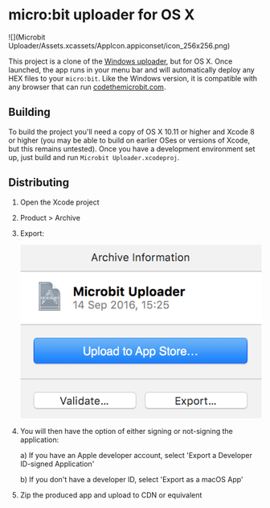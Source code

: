# micro:bit uploader for OS X

![](Microbit Uploader/Assets.xcassets/AppIcon.appiconset/icon_256x256.png)

This project is a clone of the [Windows
uploader](https://codethemicrobit.com/uploader), but for OS X. Once launched,
the app runs in your menu bar and will automatically deploy any HEX files to
your `micro:bit`. Like the Windows version, it is compatible with any browser
that can run [codethemicrobit.com](http://codethemicrobit.com).

## Building

To build the project you'll need a copy of OS X 10.11 or higher and Xcode 8 or
higher (you may be able to build on earlier OSes or versions of Xcode, but this
remains untested). Once you have a development environment set up, just build
and run `Microbit Uploader.xcodeproj`.

## Distributing

1. Open the Xcode project
2. Product > Archive
3. Export:

    ![Export](Graphics/export.png)

4. You will then have the option of either signing or not-signing the
   application:

    a) If you have an Apple developer account, select 'Export a Developer
       ID-signed Application'

    b) If you don't have a developer ID, select 'Export as a macOS App'

5. Zip the produced app and upload to CDN or equivalent
